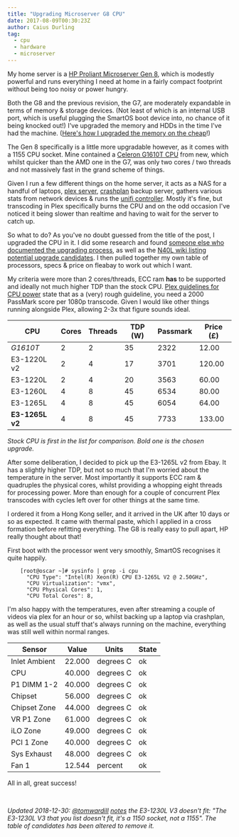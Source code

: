 ```yaml
---
title: "Upgrading Microserver G8 CPU"
date: 2017-08-09T00:30:23Z
author: Caius Durling
tag:
  - cpu
  - hardware
  - microserver
---
```


My home server is a [HP Proliant Microserver Gen 8][g8], which is modestly powerful and runs everything I need at home in a fairly compact footprint without being too noisy or power hungry.

Both the G8 and the previous revision, the G7, are moderately expandable in terms of memory & storage devices. (Not least of which is an internal USB port, which is useful plugging the SmartOS boot device into, no chance of it being knocked out!) I've upgraded the memory and HDDs in the time I've had the machine. ([Here's how I upgraded the memory on the cheap][g8 memory upgrade]!)

The Gen 8 specifically is a little more upgradable however, as it comes with a 1155 CPU socket. Mine contained a [Celeron G1610T CPU][stock cpu] from new, which whilst quicker than the AMD one in the G7, was only two cores / two threads and not massively fast in the grand scheme of things.

Given I run a few different things on the home server, it acts as a NAS for a handful of laptops, [plex server][], [crashplan][] backup server, gathers various stats from network devices & runs the [unifi controller][]. Mostly it's fine, but transcoding in Plex specifically burns the CPU and on the odd occasion I've noticed it being slower than realtime and having to wait for the server to catch up.

So what to do? As you've no doubt guessed from the title of the post, I upgraded the CPU in it. I did some research and found [someone else who documented the upgrading process][upgrade process], as well as the [N40L wiki listing potential upgrade candidates][upgrade candidates]. I then pulled together my own table of processors, specs & price on fleabay to work out which I want.

My criteria were more than 2 cores/threads, ECC ram **has** to be supported and ideally not much higher TDP than the stock CPU. [Plex guidelines for CPU power][plex cpu] state that as a (very) rough guideline, you need a 2000 PassMark score per 1080p transcode. Given I would like other things running alongside Plex, allowing 2-3x that figure sounds ideal.

CPU         | Cores | Threads | TDP (W) | Passmark | Price (£)
------------|-------|---------|---------|----------|----------
*G1610T*      | 2     | 2       | 35      | 2322     | 12.00
E3-1220L v2 | 2     | 4       | 17      | 3701     | 120.00
E3-1220L    | 2     | 4       | 20      | 3563     | 60.00
E3-1260L    | 4     | 8       | 45      | 6534     | 80.00
E3-1265L    | 4     | 8       | 45      | 6054     | 64.00
**E3-1265L v2** | 4     | 8       | 45      | 7733     | 133.00

*Stock CPU is first in the list for comparison. Bold one is the chosen upgrade.*


After some deliberation, I decided to pick up the E3-1265L v2 from Ebay. It has a slightly higher TDP, but not so much that I'm worried about the temperature in the server. Most importantly it supports ECC ram & quadruples the physical cores, whilst providing a whopping eight threads for processing power. More than enough for a couple of concurrent Plex transcodes with cycles left over for other things at the same time.

I ordered it from a Hong Kong seller, and it arrived in the UK after 10 days or so as expected. It came with thermal paste, which I applied in a cross formation before refitting everything. The G8 is really easy to pull apart, HP really thought about that!

First boot with the processor went very smoothly, SmartOS recognises it quite happily.

        [root@oscar ~]# sysinfo | grep -i cpu
          "CPU Type": "Intel(R) Xeon(R) CPU E3-1265L V2 @ 2.50GHz",
          "CPU Virtualization": "vmx",
          "CPU Physical Cores": 1,
          "CPU Total Cores": 8,

I'm also happy with the temperatures, even after streaming a couple of videos via plex for an hour or so, whilst backing up a laptop via crashplan, as well as the usual stuff that's always running on the machine, everything was still well within normal ranges.

Sensor        | Value      | Units      | State
--------------|------------|------------|------
Inlet Ambient | 22.000     | degrees C  | ok
CPU           | 40.000     | degrees C  | ok
P1 DIMM 1-2   | 40.000     | degrees C  | ok
Chipset       | 56.000     | degrees C  | ok
Chipset Zone  | 44.000     | degrees C  | ok
VR P1 Zone    | 61.000     | degrees C  | ok
iLO Zone      | 49.000     | degrees C  | ok
PCI 1 Zone    | 40.000     | degrees C  | ok
Sys Exhaust   | 48.000     | degrees C  | ok
Fan 1         | 12.544     | percent    | ok

All in all, great success!


&nbsp;
&nbsp;

*Updated 2018-12-30: [@tomwardill][] [notes][tomwardill cpu tweet] the E3-1230L V3 doesn't fit: "The E3-1230L V3 that you list doesn't fit, it's a 1150 socket, not a 1155". The table of candidates has been altered to remove it.*

[g8]: https://www.hpe.com/uk/en/product-catalog/servers/proliant-servers/pip.hpe-proliant-microserver-gen8.5379860.html
[g8 memory upgrade]: /finding-cheap-microserver-g8-memory/
[stock cpu]: https://ark.intel.com/products/71074/Intel-Celeron-Processor-G1610T-2M-Cache-2_30-GHz
[plex server]: https://www.plex.tv/
[crashplan]: https://www.crashplan.com/
[unifi controller]: https://unifi-hd.ubnt.com
[upgrade process]: https://b3n.org/installed-xeon-e3-1230v2-in-gen8-hp-microserver/
[upgrade candidates]: http://n40l.wikia.com/wiki/Cpu_gen8
[plex cpu]: https://support.plex.tv/hc/en-us/articles/201774043
[@tomwardill]: https://twitter.com/tomwardill/
[tomwardill cpu tweet]: https://twitter.com/tomwardill/status/999002779887824896
